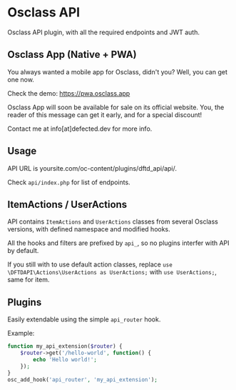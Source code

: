 # Osclass API

Osclass API plugin, with all the required endpoints and JWT auth.

## Osclass App (Native + PWA)

You always wanted a mobile app for Osclass, didn't you? Well, you can get one now.

Check the demo: https://pwa.osclass.app

Osclass App will soon be available for sale on its official website. You, the reader of this message can get it early, and for a special discount!

Contact me at info[at]defected.dev for more info.

## Usage

API URL is yoursite.com/oc-content/plugins/dftd_api/api/.

Check `api/index.php` for list of endpoints.

## ItemActions / UserActions

API contains `ItemActions` and `UserActions` classes from several Osclass versions, with defined namespace and modified hooks.

All the hooks and filters are prefixed by `api_`, so no plugins interfer with API by default.

If you still with to use default action classes, replace `use \DFTDAPI\Actions\UserActions as UserActions;` with `use UserActions;`, same for item.

## Plugins

Easily extendable using the simple `api_router` hook.

Example:

```php
function my_api_extension($router) {
    $router->get('/hello-world', function() {
        echo 'Hello world!';
    });
}
osc_add_hook('api_router', 'my_api_extension');
```
